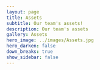 ```yaml
---
layout: page
title: Assets
subtitle: Our team's assets!
description: Our team's assets
gallery: Assets
hero_image: ../images/Assets.jpg
hero_darken: false
down_breaks: true
show_sidebar: false
--- 
```

